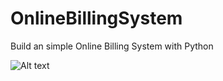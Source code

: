 # OnlineBillingSystem
Build an simple Online Billing System with Python

![Alt text](https://cloud.githubusercontent.com/assets/11772613/22887264/f4687f42-f233-11e6-84c2-de56062aa353.png)
